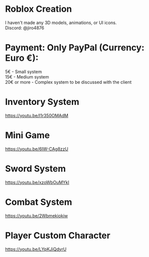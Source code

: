 # Roblox Creation  
I haven't made any 3D models, animations, or UI icons.  
Discord: @jiro4876  

# Payment: Only PayPal (Currency: Euro €):

5€ - Small system  
15€ - Medium system  
20€ or more - Complex system
to be discussed with the client

# Inventory System  
https://youtu.be/I1r350OMAdM

# Mini Game  
https://youtu.be/6IW-CAg8zzU

# Sword System  
https://youtu.be/xzoWbOuMYkI

# Combat System  
https://youtu.be/2Wbmekiokiw

# Player Custom Character  
https://youtu.be/LYpKJiQdyrU
